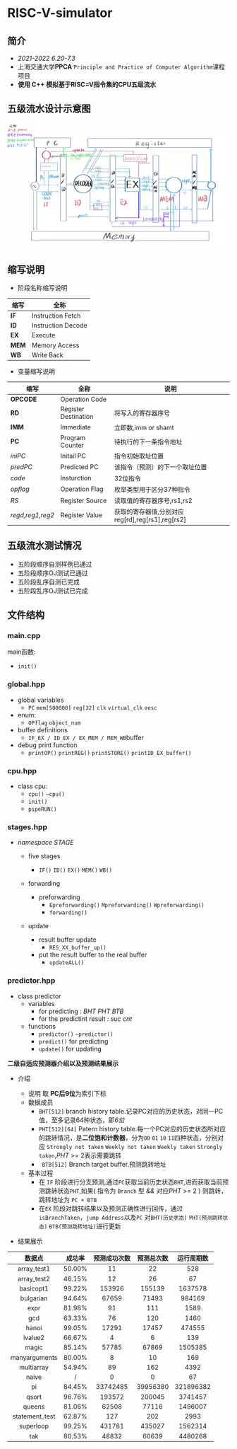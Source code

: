 # RISC-V-simulator

## 简介
- *2021-2022 6.20-7.3*
- 上海交通大学**PPCA** `Principle and Practice of Computer Algorithm`课程项目
- **使用 C++ 模拟基于RISC=V指令集的CPU五级流水**

## 五级流水设计示意图

![](Pipeline_structure.jpg)

## 缩写说明

- 阶段名称缩写说明

| 缩写    | 全称               |
| ------- | ------------------ |
| **IF**  | Instruction Fetch  |
| **ID**  | Instruction Decode |
| **EX**  | Execute            |
| **MEM** | Memory Access      |
| **WB**  | Write Back         |

- 变量缩写说明

| 缩写       | 全称                 | 说明                     |
| ---------- | -------------------- | ------------------------ |
| **OPCODE** | Operation Code       |                          |
| **RD**     | Register Destination | 将写入的寄存器序号       |
| **IMM**    | Immediate            | 立即数,imm or shamt     |
| **PC**     | Program Counter      | 待执行的下一条指令地址   |
| *iniPC*       | Initail PC  | 指令初始取址位置             |
| *predPC*       | Predicted PC  | 该指令（预测）的下一个取址位置             |
| *code*    | Insturction          | 32位指令                |
| *opflag*| Operation Flag| 枚举类型用于区分37种指令|
| *RS*     | Register Source      | 读取值的寄存器序号,rs1,rs2       |
| *regd,reg1,reg2*| Register Value       | 获取的寄存器值,分别对应reg[rd],reg[rs1],reg[rs2]           |


## 五级流水测试情况

- 五阶段顺序自测样例已通过
- 五阶段顺序OJ测试已通过
- 五阶段乱序自测已完成
- 五阶段乱序OJ测试已完成

## 文件结构

### **main.cpp**
main函数:
- `init()`
### **global.hpp**
- global variables
    - `PC` `mem[500000]` `reg[32]` `clk` `virtual_clk` `eesc`
- enum:
    - `OPflag`  `object_num`
- buffer definitions
    - `IF_EX / ID_EX / EX_MEM / MEM_WB`buffer
- debug print function
    - `printOP()` `printREG()` `printSTORE()` `printID_EX_buffer()`

### **cpu.hpp**
- class cpu:
    - `cpu()` `~cpu()`
    - `init()`
    - `pipeRUN()` 

### **stages.hpp**
- *namespace STAGE*
    - five stages
        - `IF()` `ID()` `EX()` `MEM()` `WB()`
    
    - forwarding
        - preforwarding
            - `Epreforwarding()` `Mpreforwarding()` `Wpreforwarding()`
            - `forwarding()`

    - update
        - result buffer update
            - `RES_XX_buffer_up()`
        - put the result buffer to the real buffer    
            - `updateALL()`

### **predictor.hpp**
- class predictor
    - variables
        - for predicting : *BHT*  *PHT*  *BTB*
        - for the predictint result : *suc*  *cnt*
    - functions
        - `predictor()` `~predictor()`
        - `predict()` for predicting
        - `update()` for updating

**二级自适应预测器介绍以及预测结果展示**
- 介绍
    - 说明 取 **PC后9位**为索引下标
    - 数据成员
        - `BHT[512]` branch history table.记录PC对应的历史状态，对同一PC值，至多记录64种状态，即*6位*
        - `PHT[512][64]` Patern history table.每一个PC对应的历史状态所对应的跳转情况，是**二位饱和计数器**，分为`00` `01` `10` `11`四种状态，分别对应 `Strongly not taken` `Weekly not taken` `Weekly taken` `Strongly taken`,*PHT* >= 2表示需要跳转
        - ` BTB[512]` Branch target buffer.预测跳转地址
    - 基本过程
        - 在 `IF` 阶段进行分支预测,通过`PC`获取当前历史状态`BHT`,进而获取当前预测跳转状态`PHT`,如果( 指令为 `Branch` 型 *&&* 对应*PHT* >= 2 ) 则跳转，跳转地址为 `PC + BTB `
        - 在`EX` 阶段对跳转结果以及预测正确性进行回传，通过 `isBranchTaken`，`jump Address`以及`PC` 对`BHT(历史状态)` `PHT(预测跳转状态)` `BTB(预测跳转地址)`进行更新

- 结果展示

| 数据点 | 成功率 | 预测成功次数 | 预测总次数 | 运行周期数 |
| :----: | :----: | :----: | :----: | :----: |
|array_test1|50.00%|11|22|528|
|array_test2|46.15%|12|26|67|602|
|basicopt1|99.22%|153926|155139|1637578|
|bulgarian|94.64%|67659|71493|984169|
|expr|81.98%|91|111|1589|
|gcd|63.33%|76|120|1460|
|hanoi|99.05%|17291|17457|474555|
|lvalue2|66.67%|4|6|139|
|magic|85.14%|57785|67869|1505385|
|manyarguments|80.00%|8|10|169|
|multiarray|54.94%|89|162|4392|
|naive|/|0|0|67|
|pi|84.45%|33742485|39956380|321896382|
|qsort|96.76%|193572|200045|3741457|
|queens|81.06%|62508|77116|1496007|
|statement_test|62.87%|127|202|2993|
|superloop|99.25%|431781|435027|1562314|
|tak|80.53%|48832|60639|4480268|
